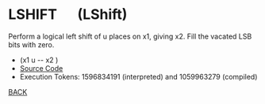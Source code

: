 # LSHIFT &emsp; (LShift)
Perform a logical left shift of u places on x1, giving x2. Fill the vacated LSB bits with zero.
* (x1 u -- x2 )
* [Source Code](../words/core/LShift.cs)
* Execution Tokens: 1596834191 (interpreted) and 1059963279 (compiled)


[BACK](builtins.md#LShift)
